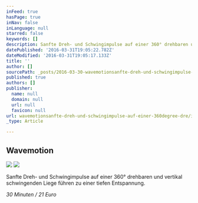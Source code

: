 ```yaml
---
inFeed: true
hasPage: true
inNav: false
inLanguage: null
starred: false
keywords: []
description: Sanfte Dreh- und Schwingimpulse auf einer 360° drehbaren und vertikal schwingenden Liege führen zu einer tiefen Entspannung.30 Minuten / 21 Euro
datePublished: '2016-03-31T19:05:22.782Z'
dateModified: '2016-03-31T19:05:17.133Z'
title: ''
author: []
sourcePath: _posts/2016-03-30-wavemotionsanfte-dreh-und-schwingimpulse-auf-einer-360degree-dre.md
published: true
authors: []
publisher:
  name: null
  domain: null
  url: null
  favicon: null
url: wavemotionsanfte-dreh-und-schwingimpulse-auf-einer-360degree-dre/index.html
_type: Article

---
```

## Wavemotion
![](https://the-grid-user-content.s3-us-west-2.amazonaws.com/12f04a79-5c4a-43fd-b25a-b255634a5390.jpg)
![](https://the-grid-user-content.s3-us-west-2.amazonaws.com/9f3dbbad-ba44-4fe5-ae27-eceb332a9bca.png)

Sanfte Dreh- und Schwingimpulse auf einer 360° drehbaren und vertikal schwingenden Liege führen zu einer tiefen Entspannung.

_30 Minuten / 21 Euro_